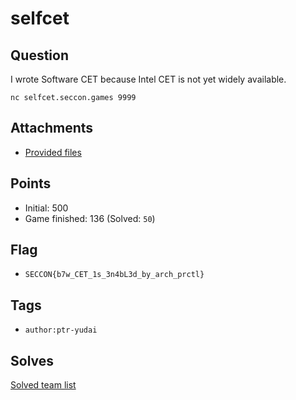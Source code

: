 # selfcet
## Question
I wrote Software CET because Intel CET is not yet widely available.  
```
nc selfcet.seccon.games 9999
```



## Attachments
- [Provided files](files/)

## Points
- Initial: 500
- Game finished: 136 (Solved: `50`)

## Flag
- `SECCON{b7w_CET_1s_3n4bL3d_by_arch_prctl}`

## Tags
- `author:ptr-yudai`

## Solves
[Solved team list](./solves.md)